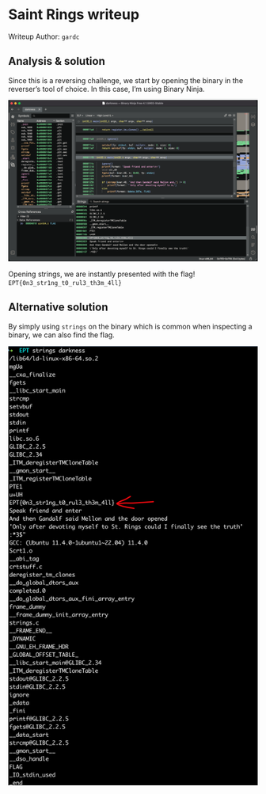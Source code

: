 # Saint Rings writeup

Writeup Author: `gardc`

## Analysis & solution

Since this is a reversing challenge, we start by opening the binary in the reverser’s tool of choice. In this case, I’m using Binary Ninja.

![binary ninja](sr1.png)

Opening strings, we are instantly presented with the flag! `EPT{0n3_str1ng_t0_rul3_th3m_4ll}`

## Alternative solution

By simply using `strings` on the binary which is common when inspecting a binary, we can also find the flag.

![strings command](sr2.png)
